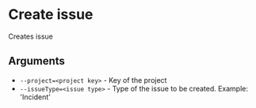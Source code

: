 # Create issue
Creates issue
## Arguments
- `--project=<project key>` - Key of the project
- `--issueType=<issue type>` - Type of the issue to be created. Example: 'Incident'
